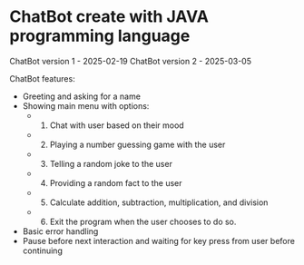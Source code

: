 # ChatBot create with JAVA programming language

ChatBot version 1 - 2025-02-19
ChatBot version 2 - 2025-03-05


ChatBot features:

* Greeting and asking for a name
* Showing main menu with options:
    * 1. Chat with user based on their mood
    * 2. Playing a number guessing game with the user
    * 3. Telling a random joke to the user
    * 4. Providing a random fact to the user
    * 5. Calculate addition, subtraction, multiplication, and division
    * 6. Exit the program when the user chooses to do so.
* Basic error handling
* Pause before next interaction and waiting for key press from user before continuing
 